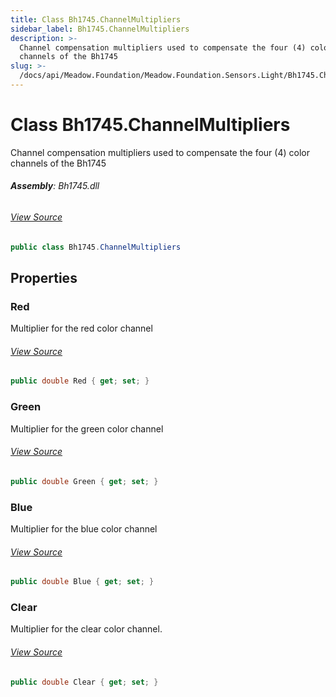 ```yaml
---
title: Class Bh1745.ChannelMultipliers
sidebar_label: Bh1745.ChannelMultipliers
description: >-
  Channel compensation multipliers used to compensate the four (4) color
  channels of the Bh1745
slug: >-
  /docs/api/Meadow.Foundation/Meadow.Foundation.Sensors.Light/Bh1745.ChannelMultipliers
---
```

# Class Bh1745.ChannelMultipliers
Channel compensation multipliers used to compensate the four (4) color channels of the Bh1745

###### **Assembly**: Bh1745.dll
###### [View Source](https://github.com/WildernessLabs/Meadow.Foundation.git/blob/develop/Source/Meadow.Foundation.Peripherals/Sensors.Light.Bh1745/Driver/Bh1745.ChannelMultipliers.cs#L8)
```csharp title="Declaration"
public class Bh1745.ChannelMultipliers
```
## Properties
### Red
Multiplier for the red color channel
###### [View Source](https://github.com/WildernessLabs/Meadow.Foundation.git/blob/develop/Source/Meadow.Foundation.Peripherals/Sensors.Light.Bh1745/Driver/Bh1745.ChannelMultipliers.cs#L13)
```csharp title="Declaration"
public double Red { get; set; }
```
### Green
Multiplier for the green color channel
###### [View Source](https://github.com/WildernessLabs/Meadow.Foundation.git/blob/develop/Source/Meadow.Foundation.Peripherals/Sensors.Light.Bh1745/Driver/Bh1745.ChannelMultipliers.cs#L17)
```csharp title="Declaration"
public double Green { get; set; }
```
### Blue
Multiplier for the blue color channel
###### [View Source](https://github.com/WildernessLabs/Meadow.Foundation.git/blob/develop/Source/Meadow.Foundation.Peripherals/Sensors.Light.Bh1745/Driver/Bh1745.ChannelMultipliers.cs#L21)
```csharp title="Declaration"
public double Blue { get; set; }
```
### Clear
Multiplier for the clear color channel.
###### [View Source](https://github.com/WildernessLabs/Meadow.Foundation.git/blob/develop/Source/Meadow.Foundation.Peripherals/Sensors.Light.Bh1745/Driver/Bh1745.ChannelMultipliers.cs#L25)
```csharp title="Declaration"
public double Clear { get; set; }
```
